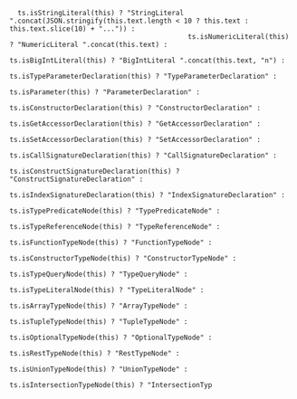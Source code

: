       ts.isStringLiteral(this) ? "StringLiteral ".concat(JSON.stringify(this.text.length < 10 ? this.text : this.text.slice(10) + "...")) :
                                                ts.isNumericLiteral(this) ? "NumericLiteral ".concat(this.text) :
                                                    ts.isBigIntLiteral(this) ? "BigIntLiteral ".concat(this.text, "n") :
                                                        ts.isTypeParameterDeclaration(this) ? "TypeParameterDeclaration" :
                                                            ts.isParameter(this) ? "ParameterDeclaration" :
                                                                ts.isConstructorDeclaration(this) ? "ConstructorDeclaration" :
                                                                    ts.isGetAccessorDeclaration(this) ? "GetAccessorDeclaration" :
                                                                        ts.isSetAccessorDeclaration(this) ? "SetAccessorDeclaration" :
                                                                            ts.isCallSignatureDeclaration(this) ? "CallSignatureDeclaration" :
                                                                                ts.isConstructSignatureDeclaration(this) ? "ConstructSignatureDeclaration" :
                                                                                    ts.isIndexSignatureDeclaration(this) ? "IndexSignatureDeclaration" :
                                                                                        ts.isTypePredicateNode(this) ? "TypePredicateNode" :
                                                                                            ts.isTypeReferenceNode(this) ? "TypeReferenceNode" :
                                                                                                ts.isFunctionTypeNode(this) ? "FunctionTypeNode" :
                                                                                                    ts.isConstructorTypeNode(this) ? "ConstructorTypeNode" :
                                                                                                        ts.isTypeQueryNode(this) ? "TypeQueryNode" :
                                                                                                            ts.isTypeLiteralNode(this) ? "TypeLiteralNode" :
                                                                                                                ts.isArrayTypeNode(this) ? "ArrayTypeNode" :
                                                                                                                    ts.isTupleTypeNode(this) ? "TupleTypeNode" :
                                                                                                                        ts.isOptionalTypeNode(this) ? "OptionalTypeNode" :
                                                                                                                            ts.isRestTypeNode(this) ? "RestTypeNode" :
                                                                                                                                ts.isUnionTypeNode(this) ? "UnionTypeNode" :
                                                                                                                                    ts.isIntersectionTypeNode(this) ? "IntersectionTyp